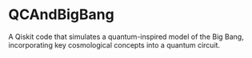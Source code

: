 # QCAndBigBang
A Qiskit code that simulates a quantum-inspired model of the Big Bang, incorporating key cosmological concepts into a quantum circuit.
